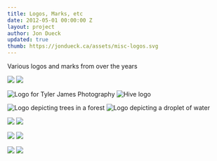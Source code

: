 ```yaml
---
title: Logos, Marks, etc
date: 2012-05-01 00:00:00 Z
layout: project
author: Jon Dueck
updated: true
thumb: https://jondueck.ca/assets/misc-logos.svg
---
```


Various logos and marks from over the years

![](https://jondueck.ca/assets/misc-logo-the_hut-3.svg#half)
![](https://jondueck.ca/assets/misc-logo-the_hut-2.svg#half)

![Logo for Tyler James Photography](https://jondueck.ca/assets/misc-logo-tyler_james.svg#half)
![Hive logo](https://jondueck.ca/assets/misc-logo-hive.svg#half)

![Logo depicting trees in a forest](https://jondueck.ca/assets/misc-logo-forest.svg#half)
![Logo depicting a droplet of water](https://jondueck.ca/assets/misc-logo-drop.svg#half)

![](https://jondueck.ca/assets/misc-logo-globe.svg#half)
![](https://jondueck.ca/assets/misc-logo-tcfp.svg#half)

![](https://jondueck.ca/assets/misc-logo-wifi.svg#half)
![](https://jondueck.ca/assets/misc-logo-coffee.svg#half)

![](https://jondueck.ca/assets/misc-logo-wdcc.svg#half)
![](https://jondueck.ca/assets/misc-logo-manitoba.svg#half)
